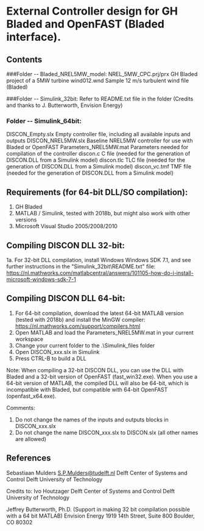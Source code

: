 # External Controller design for GH Bladed and OpenFAST (Bladed interface).

## Contents
###Folder -- Bladed_NREL5MW_model:
NREL_5MW_CPC.prj/prx        GH Bladed project of a 5MW turbine
wind012.wnd                 Sample 12 m/s turbulent wind file (Bladed)

###Folder -- Simulink_32bit:
Refer to README.txt file in the folder (Credits and thanks to J. Butterworth, Envision Energy)

### Folder -- Simulink_64bit:
DISCON_Empty.slx            Empty controller file, including all available inputs and outputs
DISCON_NREL5MW.slx          Baseline NREL5MW controller for use with Bladed or OpenFAST
Parameters_NREL5MW.mat      Parameters needed for compilation of the controller
discon.c                    C file (needed for the generation of DISCON.DLL from a Simulink model)
discon.tlc                  TLC file (needed for the generation of DISCON.DLL from a Simulink model)
discon_vc.tmf               TMF file (needed for the generation of DISCON.DLL from a Simulink model)

## Requirements (for 64-bit DLL/SO compilation):
1. GH Bladed
2. MATLAB / Simulink, tested with 2018b, but might also work with other versions
3. Microsoft Visual Studio 2005/2008/2010

## Compiling DISCON DLL 32-bit:
1a. For 32-bit DLL compilation, install Windows Windows SDK 7.1, and see further instructions in the "Simulink_32bit\README.txt" file:
https://nl.mathworks.com/matlabcentral/answers/101105-how-do-i-install-microsoft-windows-sdk-7-1 

## Compiling DISCON DLL 64-bit:
1. For 64-bit compilation, download the latest 64-bit MATLAB version (tested with 2018b) and install the MinGW compiler:
https://nl.mathworks.com/support/compilers.html
2. Open MATLAB and load the Parameters_NREL5MW.mat in your current workspace
3. Change your current folder to the .\Simulink_files folder
4. Open DISCON_xxx.slx in Simulink
5. Press CTRL-B to build a DLL

Note: When compiling a 32-bit DISCON DLL, you can use the DLL with Bladed and a 32-bit version of OpenFAST (fast_win32.exe). When you use a 64-bit version of MATLAB, the compiled DLL will also be 64-bit, which is incompatible with Bladed, but compatible with 64-bit OpenFAST (openfast_x64.exe).

Comments:
1. Do not change the names of the inputs and outputs blocks in DISCON_xxx.slx
2. Do not change the name DISCON_xxx.slx to DISCON.slx (all other names are allowed)

## References 
Sebastiaan Mulders
S.P.Mulders@tudelft.nl
Delft Center of Systems and Control
Delft University of Technology

Credits to:
Ivo Houtzager
Delft Center of Systems and Control
Delft University of Technology

Jeffrey Butterworth, Ph.D. (Support in making 32 bit compilation possible with a 64 bit MATLAB)
Envision Energy
1919 14th Street, Suite 800
Boulder, CO 80302
